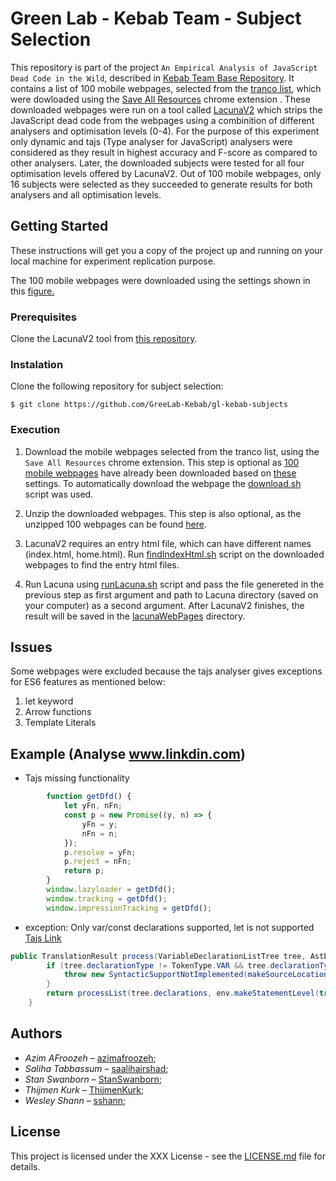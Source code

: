 # Green Lab - Kebab Team - Subject Selection

This repository is part of the project ``An Empirical Analysis of JavaScript Dead Code in the Wild``, described in [Kebab Team  Base Repository](https://github.com/GreeLab-Kebab/gl-kebab). It contains a list of 100 mobile webpages, selected from the [tranco list](https://tranco-list.eu/), which were dowloaded using the [Save All Resources](https://chrome.google.com/webstore/detail/save-all-resources/abpdnfjocnmdomablahdcfnoggeeiedb?hl=en) chrome extension . These downloaded webpages were run on a tool called [LacunaV2](https://github.com/GreeLab-Kebab/LacunaV2) which strips the JavaScript dead code from the webpages using a combinition of different analysers and optimisation levels (0-4). For the purpose of this experiment only dynamic and tajs (Type analyser for JavaScript) analysers were considered as they result in highest accuracy and F-score as compared to other analysers. Later, the downloaded subjects were tested for all four optimisation levels offered by LacunaV2. Out of 100 mobile webpages, only 16 subjects were selected as they succeeded to generate results for both analysers and all optimisation levels.


## Getting Started

These instructions will get you a copy of the project up and running on your local machine for experiment replication purpose.

The 100 mobile webpages were downloaded using the settings shown in this [figure.](https://user-images.githubusercontent.com/35984622/67622865-000c6e00-f81f-11e9-8d10-e55122d1d652.png)

### Prerequisites

Clone the LacunaV2 tool from [this repository](https://github.com/GreeLab-Kebab/LacunaV2).

### Instalation

Clone the following repository for subject selection:

```Console
$ git clone https://github.com/GreeLab-Kebab/gl-kebab-subjects   
```

### Execution
1. Download the mobile webpages selected from the tranco list, using the ```Save All Resources``` chrome extension. This step is optional as [100 mobile webpages](https://github.com/GreeLab-Kebab/gl-kebab-subjects/tree/master/100-unzipped-webpages) have already been downloaded based on [these](https://user-images.githubusercontent.com/35984622/67622865-000c6e00-f81f-11e9-8d10-e55122d1d652.png) settings. To automatically download the webpage the [download.sh](https://github.com/GreeLab-Kebab/gl-kebab-subjects/blob/master/download.sh) script was used.

2. Unzip the downloaded webpages. This step is also optional, as the unzipped 100 webpages can be found [here](https://github.com/GreeLab-Kebab/gl-kebab-subjects/tree/master/100-unzipped-webpages).

3. LacunaV2 requires an entry html file, which can have different names (index.html, home.html). Run [findIndexHtml.sh](https://github.com/GreeLab-Kebab/gl-kebab-subjects/blob/master/findIndexHtml.sh) script on the downloaded webpages to find the entry html files.

4. Run Lacuna using [runLacuna.sh](https://github.com/GreeLab-Kebab/gl-kebab-subjects/blob/master/runLacuna.sh) script and pass the file genereted in the previous step as first argument and path to Lacuna directory (saved on your computer) as a second argument. After LacunaV2 finishes, the result will be saved in the [lacunaWebPages](https://github.com/GreeLab-Kebab/gl-kebab-subjects/tree/master/lacunaWebPages) directory.

## Issues

Some webpages were excluded because the tajs analyser gives exceptions for ES6 features as mentioned below:
1. let keyword
2. Arrow functions
3. Template Literals

## Example (Analyse www.linkdin.com)

- Tajs missing functionality
```JavaScript 
        function getDfd() {
            let yFn, nFn;
            const p = new Promise((y, n) => {
                yFn = y;
                nFn = n;
            });
            p.resolve = yFn;
            p.reject = nFn;
            return p;
        }
        window.lazyloader = getDfd();
        window.tracking = getDfd();
        window.impressionTracking = getDfd();
```
- exception: Only var/const declarations supported, let is not supported
[Tajs Link](https://github.com/cs-au-dk/TAJS/blob/a519cdd38261ba143b5f21ee917c86839c180469/src/dk/brics/tajs/js2flowgraph/FunctionBuilder.java#L1549)

```java
public TranslationResult process(VariableDeclarationListTree tree, AstEnv env) {
        if (tree.declarationType != TokenType.VAR && tree.declarationType != TokenType.CONST /* TODO: unsound to treat as var, but unlikely to be an issue in practice (GitHub #182) */) {
            throw new SyntacticSupportNotImplemented(makeSourceLocation(tree) + ": Only var/const declarations supported, " + tree.declarationType + " is not supported");
        }
        return processList(tree.declarations, env.makeStatementLevel(true));
    }
```

## Authors 

- *Azim AFroozeh* &ndash; [azimafroozeh](https://github.com/azimafroozeh);
- *Saliha Tabbassum* &ndash; [saalihairshad](https://github.com/saalihairshad); 
- *Stan Swanborn* &ndash; [StanSwanborn](https://github.com/StanSwanborn);
- *Thijmen Kurk* &ndash; [ThijmenKurk](https://github.com/ThijmenKurk);
- *Wesley Shann* &ndash; [sshann](https://github.com/sshann);

## License

This project is licensed under the XXX License - see the [LICENSE.md](LICENSE.md) file for details.




